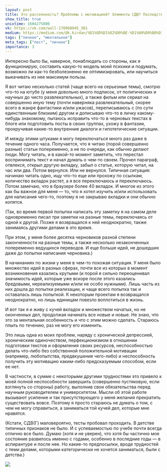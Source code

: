 ```yaml
---
layout: post
title: Это рассеянность? Проблемы с мотивацией? Элементы СДВ? Последствия депрессии?
show_title: true
unixtime: 1604275800
vk: https://vk.com/wall-178968945_301
medium: https://medium.com/@k.kirdan/%D1%8D%D1%82%D0%BE-%D1%80%D0%B0%D1%81%D1%81%D0%B5%D1%8F%D0%BD%D0%BD%D0%BE%D1%81%D1%82%D1%8C-%D0%BF%D1%80%D0%BE%D0%B1%D0%BB%D0%B5%D0%BC%D1%8B-%D1%81-%D0%BC%D0%BE%D1%82%D0%B8%D0%B2%D0%B0%D1%86%D0%B8%D0%B5%D0%B9-%D1%8D%D0%BB%D0%B5%D0%BC%D0%B5%D0%BD%D1%82%D1%8B-%D1%81%D0%B4%D0%B2-%D0%BF%D0%BE%D1%81%D0%BB%D0%B5%D0%B4%D1%81%D1%82%D0%B2%D0%B8%D1%8F-%D0%B4%D0%B5%D0%BF%D1%80%D0%B5%D1%81%D1%81%D0%B8%D0%B8-8726aaadca67
tags: ["личное", "ментальное"]
meta_tags: ["пост", "личное"]
importance: 3
---
```

Интересно было бы, наверное, понаблюдать со стороны, как я функционирую, составить какую-то модель моей психики и подумать, возможно ли как-то безболезненно ее оптимизировать, или научиться выкачивать из нее максимум пользы.

Я вот читаю несколько статей (чаще всего на серьезные темы), смотрю что-то на ютубе (у меня довольно много подписок, от политических и научных до чисто развлекательных), а также фильм или сериал на совершенно иную тему (почти наверняка развлекательный, скорее всего в жанре фантастики и/или ужасов), переписываюсь с (по сути единственным близким) другом и дописываю что-то в личку какому-нибудь знакомому, пытаюсь исправить что-то в черновых текстах в блоге или подготовить посты в своих группах, ухожу в фантазии, прокручивая какие-то внутренние диалоги и гипотетические ситуации. 

И между этими штуками я могу переключаться много раз даже в течение одного часа. Получается, что я читаю (порой совершенно разные) статьи попеременно, а не по очереди, как обычно делают люди. Могу читать, и в какой-то момент заметить, что перестал воспринимать текст и начал думать о чем-то своем. Прочел параграф, отвлекся, открыл другую вкладку, забыл о статье, которую читал, на час или два. Потом вернулся. Или не вернулся. Типичная ситуация: начинаю читать одно, ищу что-то еще или прохожу по ссылкам, количество вкладок растет, а я все переключаюсь и переключаюсь. Потом замечаю, что в браузере более 40 вкладок. И многое из этого как бы важное для меня — то, что я хотел изучить и/или использовать для написания чего-то, поэтому я не закрываю вкладки и они обычно копятся. 

(Так, во время первой попытки написать эту заметку я на самом деле одновременно писал три заметки на разные темы, переключаясь от одной к другой. Позже я возвращался к ней неоднократно, также занимаясь другими делами в это время.

При этом, у меня более десятка черновиков разной степени законченности на разные темы, а также несколько незаконченных попеременно ведущихся переводов. И еще больше идей, не дошедших даже до попытки написания черновика.)

В начинаниях по жизни у меня в чем-то похожая ситуация. У меня было множество идей в разных сферах, почти все из которых в момент возникновения казались крутыми (и порой я сильно переоценивал значимость идей, которые уже вскоре после этого казались бредовыми, нереализуемыми и/или не особо нужными). Лишь часть из них дошла до попытки реализации, и чаще всего попытка так и оставалась лишь попыткой. К некоторым проектам я возвращался неоднократно, но лишь единицам повезло воплотиться в жизнь. 

И вот так я и живу с кучей вкладок и множеством начатых, но не оконченных дел, продолжая начинать все новые и новые. Не знаю, что это за ментальная особенность и что с этим можно сделать. Стараюсь плыть по течению, раз не могу его изменить.

Это лишь одна из моих проблем, наряду с хронической депрессией, хроническим одиночеством, перфекционизмом в отношении подготовки текстов и оформления своих ресурсов, неспособностью делать что-либо без собственной положительной мотивации (например, любопытства, предвкушения чего-либо) и неспособность получить эту мотивацию каким-либо предсказуемым способом, если ее нет. 

В частности, в сумме с некоторыми другими трудностями это привело к моей полной неспособности завершить (совершенно пустяковую, если взглянуть со стороны) работу, выполнив свои обязательства перед научным руководителем и университетом. Мысли об этой работе вызывают усиление и так присутствующего у меня желания прекратить существовать вовсе. Поэтому я просто стараюсь не думать о том, с чем не могу справиться, а заниматься той кучей дел, которые мне нравятся.

(Кстати, СДВ(Г) маловероятно, тесты пробовал проходить. В детстве типичных признаков не было. И с успеваемостью по учебе почти всегда отлично все было. Думаю (хотя и не уверен), что хотя бы частично мое состояние развилось именно с годами, особенно в последние годы — в аспирантуре и после нее. Но какие-то предпосылки, вроде трудностей с теми делами, которыми категорически не хочется заниматься, были с детства.)

<img src="images/wall/457239134.jpg">